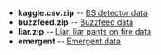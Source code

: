 
- **kaggle.csv.zip** -- [BS detector data](https://www.kaggle.com/mrisdal/fake-news)
- **buzzfeed.zip** -- [Buzzfeed data](https://github.com/rpitrust/fakenewsdata1)
- **liar.zip** -- [Liar, liar pants on fire data](https://www.cs.ucsb.edu/~william/data/liar_dataset.zip)
- **emergent** -- [Emergent data](https://github.com/willferreira/mscproject)
